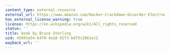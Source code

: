 ```yaml
---
content_type: external-resource
external_url: https://www.amazon.com/Hacker-Crackdown-Disorder-Electronic-Frontier/dp/055356370X
has_external_license_warning: true
license: https://en.wikipedia.org/wiki/All_rights_reserved
status: ''
title: book by Bruce Sterling
uid: 45693a54-b470-4a18-92f3-bd75c2061ec2
wayback_url: ''
---
```

